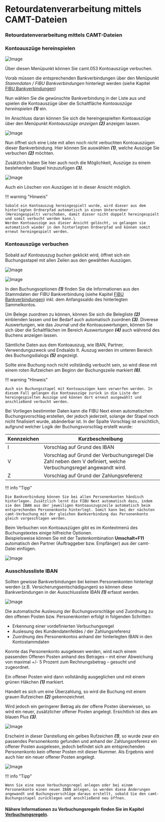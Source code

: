 # Retourdatenverarbeitung mittels CAMT-Dateien

### Retourdatenverarbeitung mittels CAMT-Dateien

### Kontoauszüge hereinspielen



![Image](<img/NeuesElement53.png>)


Über diesen Menüpunkt können Sie camt.053 Kontoauszüge verbuchen.

Vorab müssen die entsprechenden Bankverbindungen über den Menüpunkt *Stammdaten / FIBU Bankverbindungen* hinterlegt werden (siehe Kapitel [FIBU Bankverbindungen](../Stammdaten/FIBUBankverbindungen.md))


Nun wählen Sie die gewünschte Bankverbindung in der Liste aus und spielen die Kontoauszüge über die Schaltfläche *Kontoauszüge hereinspielen* ***(1)*** ein.

Im Anschluss daran können Sie sich die hereingespielten Kontoauszüge über den Menüpunkt *Kontoauszüge anzeigen* ***(2)*** anzeigen lassen.



![Image](<img/NeuesElement52.png>)


Nun öffnet sich eine Liste mit allen noch nicht verbuchten Kontoauszügen dieser Bankverbindung. Hier können Sie auswählen ***(1)***, welche Auszüge Sie verbuchen ***(2)*** möchten.

Zusätzlich haben Sie hier auch noch die Möglichkeit, Auszüge zu einem bestehenden Stapel hinzuzufügen ***(3)***.



![Image](<img/NeuesElement51.png>)


Auch ein Löschen von Auszügen ist in dieser Ansicht möglich.


!!! warning "Hinweis"

    Sobald ein Kontoauszug hereingespielt wurde, wird dieser aus dem hinterlegten Ordnerpfad automatisch in einen Unterordner (Hereingespielt) verschoben, damit dieser nicht doppelt hereingespielt und somit verbucht werden kann.\
    Werden Kontoauszüge aus dieser Ansicht gelöscht, so gelangen sie automatisch wieder in den hinterlegten Ordnerpfad und können somit erneut hereingespielt werden.


### Kontoauszüge verbuchen


Sobald auf *Kontoauszug buchen* geklickt wird, öffnet sich ein Buchungsstapel mit allen Zeilen aus den gewählten Auszügen.



![Image](<img/NeuesElement50.png>)




![Image](<img/NeuesElement49.png>)


In den Buchungsoptionen ***(1)*** finden Sie die Informationen aus den Stammdaten der FIBU Bankverbindung (siehe Kapitel [FIBU Bankverbindungen](../Stammdaten/FIBUBankverbindungen.md)) inkl. dem Anfangssaldo des hinterlegten Sammelkontos.

Um Belege zuordnen zu können, können Sie sich die Belegliste ***(2)*** einblenden lassen und bei Bedarf auch automatisch zuordnen ***(3)***. Diverese Auswertungen, wie das Journal und die Kontoauswertungen, können Sie sich über die Schaltflächen im Bereich *Auswertungen* ***(4)*** auch während des Buchens anzeigen lassen.

Sämtliche Daten aus dem Kontoauszug, wie IBAN, Partner, Verwendungszweck und Endsaldo lt. Auszug werden im unteren Bereich des Buchungsdialogs ***(5)*** angezeigt.

Sollte eine Buchung noch nicht vollständig verbucht sein, so wird diese mit einem roten Rufzeichen am Beginn der Buchungszeile markiert ***(6)***.


!!! warning "Hinweis"

    Auch ein Buchungsstapel mit Kontoauszügen kann verworfen werden. In diesem Fall gelangen die Kontoauszüge zurück in die Liste der hereingespielten Auszüge und können dort erneut ausgewählt und anschließend verbucht werden.


Bei Vorliegen bestimmter Daten kann die FIBU Next einen automatischen Buchungsvorschlag erstellen, der jedoch jederzeit, solange der Stapel noch nicht finalisiert wurde, abänderbar ist.
In der Spalte Vorschlag ist ersichtlich, aufgrund welcher Logik der Buchungsvorschlag erstellt wurde:


| **Kennzeichen** | **Kurzbeschreibung**                                                                                             |
| --------------- | ---------------------------------------------------------------------------------------------------------------- |
| I               | Vorschlag auf Grund des IBAN                                                                                     |
| V               | Vorschlag auf Grund der Verbuchungsregel Die Zahl neben dem V definiert, welche Verbuchungsregel angewandt wird. |
| Z               | Vorschlag auf Grund der Zahlungsreferenz                                                                         |



!!! info "Tipp"

    Die Bankverbindung können Sie bei allen Personenkonten händisch hinterlegen. Zusätzlich lernt die FIBU Next automatisch dazu, indem sie den IBAN aus der jeweiligen Kontoauszugszeile automatisch beim entsprechenden Personenkonto hinterlegt. Somit kann bei der nächsten camt-Verbuchung mit der gleichen Bankverbindung das Personenkonto gleich vorgeschlagen werden.


Beim Verbuchen von Kontoauszügen gibt es im Kontextmenü des Buchungstextes einige hilfreiche Optionen.\
Beispielsweise können Sie mit der Tastenkombination **Umschalt+F11** automatisch den Partner (Auftraggeber bzw. Empfänger) aus der camt-Datei einfügen.



![Image](<img/NeuesElement48.png>)


### Ausschlussliste IBAN


Sollten gewisse Bankverbindungen bei keinen Personenkonten hinterlegt werden (z.B. Versicherungsentschädigungen) so können diese Bankverbindungen in der Ausschlussliste IBAN ***(1)*** erfasst werden.



![Image](<img/NeuesElement47.png>)


Die automatische Auslesung der Buchungsvorschläge und Zuordnung zu den offenen Posten bzw. Personenkonten erfolgt in folgenden Schritten:


* Erkennung einer vordefinierten Verbuchungsregel
* Auslesung des Kundendatenfeldes / der Zahlungsreferenz
* Zuordnung des Personenkontos anhand der hinterlegten IBAN in den Kontostammdaten


Konnte das Personenkonto ausgelesen werden, wird nach einem passenden Offenen Posten anhand des Betrages – mit einer Abweichung von maximal +/- 5 Prozent zum Rechnungsbetrag – gesucht und zugeordnet.


Ein offener Posten wird dann vollständig ausgeglichen und mit einem grünen Häkchen ***(1)*** markiert.

Handelt es sich um eine Überzahlung, so wird die Buchung mit einem grauen Rufzeichen ***(2)*** gekennzeichnet.

Wird jedoch ein geringerer Betrag als der offene Posten überwiesen, so wird ein neuer, zusätzlicher offener Posten angelegt. Ersichtlich ist dies am blauen Plus ***(3)***.



![Image](<img/NeuesElement46.png>)


Erscheint in dieser Darstellung ein gelbes Rufzeichen ***(1)***, so wurde zwar ein passendes Personenkonto gefunden und anhand der Zahlungsreferenz ein offener Posten ausgelesen, jedoch befindet sich am entsprechenden Personenkonto kein offener Posten mit dieser Nummer. Als Ergebnis wird auch hier ein neuer offener Posten angelegt.



![Image](<img/NeuesElement45.png>)


!!! info "Tipp"

    Wenn Sie eine neue Verbuchungsregel anlegen oder bei einem Personenkonto einen neuen IBAN anlegen, so werden diese Änderungen angewandt und Buchungsverschläge daraus erstellt, sobald Sie den camt-Buchungsstapel zurücklegen und anschließend neu öffnen.



#### Nähere Informationen zu Verbuchungsregeln finden Sie im Kapitel [Verbuchungsregeln](../Stammdaten/Verbuchungsregeln.md).

